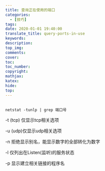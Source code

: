 ```yaml
---
title: 查询正在使用的端口
categories:
  - [技巧]
tags:
date: 2020-01-01 19:40:00
translate_title: query-ports-in-use
keywords:
description:
top_img: 
comments:
cover: 
toc:
toc_number:
copyright:
mathjax:
katex:
hide:
top:
---
```

```
netstat -tunlp | grep 端口号
```
-t (tcp) 仅显示tcp相关选项
-u (udp)仅显示udp相关选项
-n 拒绝显示别名，能显示数字的全部转化为数字
-l 仅列出在Listen(监听)的服务状态
-p 显示建立相关链接的程序名